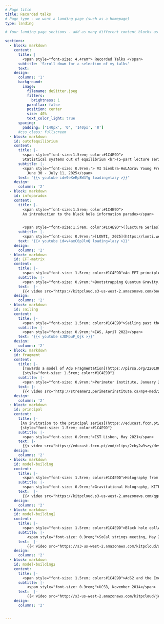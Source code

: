 ```yaml
---
# Page title
title: Recorded talks
# Page type - we want a landing page (such as a homepage)
type: landing

# Your landing page sections - add as many different content blocks as you like

sections:
  - block: markdown
    content:
      title: |
        <span style="font-size: 4.4rem"> Recorded Talks </span>
      subtitle: 'Scroll down for a selection of my talks'
      text:
    design:
      columns: '1'
      background:
        image: 
          filename: deSitter.jpeg
          filters:
            brightness: 1
          parallax: false
          position: center
          size: 40%
          text_color_light: true
      spacing:
        padding: ['140px', '0', '140px', '0']
      #css_class: fullscreen
  - block: markdown
    id: outofequilibrium
    content:
      title: |- 
        <span style="font-size:1.5rem; color:#1C4E9D">
        Statistical systems out of equilibrium <br>(5-part lecture series)</span> 
      subtitle: |- 
        <span style="font-size: 0.9rem;"> VI Siembra-HoLAGrav Young Frontiers Meeting at ICTP-SAIFR <br>
          June 30 - July 11, 2025</span>
      text: "{{< youtube id=9eXeRp8W3Yg loading=lazy >}}" 
    design:
      columns: '2'       
  - block: markdown
    id: infoparadox
    content:
      title: |- 
        <span style="font-size:1.5rem; color:#1C4E9D">
        An introduction to the black hole information paradox</span> 
        

        <span style="font-size:1.5rem; color:#1C4E9D">([Lecture Series](https://www.youtube.com/watch?v=v4axC6pJlvQ&list=PLlva4MroG-KEvFT66gZWotWgNKYJaiAFh&index=5))</span>
      subtitle: |- 
        <span style="font-size: 0.9rem;">[LONTI, 2025](https://lonti.weebly.com/2024-25-series.html)</span>
      text: "{{< youtube id=v4axC6pJlvQ loading=lazy >}}" 
    design:
      columns: '2'    
  - block: markdown
    id: EFT-matrix
    content:
      title: |-
        <span style="font-size: 1.5rem; color:#1C4E9D">An EFT principle for low dimensional gravity</span>
      subtitle: |- 
        <span style="font-size: 0.9rem;">Bootstrapping Quantum Gravity, KITP, February 2023</span>
      text:  |-
        {{< video src="https://kitpcloud.s3-us-west-2.amazonaws.com/bootstrap23/Anous_Bootstrap23_KITP.mp4" controls="yes" >}} 
    design:
      columns: '2'
  - block: markdown
    id: sailing
    content:
      title: |- 
        <span style="font-size: 1.5rem; color:#1C4E9D">Sailing past the edge of the world</span>
      subtitle: |- 
        <span style="font-size: 0.9rem;">IAS, April 2022</span>
      text: "{{< youtube sJDMpuP_Qjk >}}"
    design:
      columns: '2'
  - block: markdown
    id: fragment
    content:
      title: |- 
        [Towards a model of AdS Fragmentation](https://pirsa.org/22010085)
        {style="font-size: 1.5rem; color:#1C4E9D"}
      subtitle: |- 
        <span style="font-size: 0.9rem;">Perimeter Institute, January 2022</span>
      text: |-  
        {{< video src="http://streamer2.perimeterinstitute.ca/mp4-med/22010085.mp4" controls="yes" >}}
    design:
      columns: '2'
  - block: markdown
    id: principal
    content:
      title: |- 
       [An invitation to the principal series](https://educast.fccn.pt/vod/clips/2cby2w9szy/streaming.html?locale=pt)
       {style="font-size: 1.5rem; color:#1C4E9D"}
      subtitle: |- 
        <span style="font-size: 0.9rem;">IST Lisbon, May 2021</span>
      text: |-  
        {{< video src="https://educast.fccn.pt/vod/clips/2cby2w9szy/desktop.mp4" controls="yes" >}}
    design:
      columns: '2'
  - block: markdown
    id: model-building
    content:
      title: |-
        <span style="font-size: 1.5rem; color:#1C4E9D">Holography from a model builder's perspective</span>
      subtitle: |- 
        <span style="font-size: 0.9rem;">Gravitational Holography, KITP, February 2020</span>
      text:  |-
        {{< video src="https://kitpcloud.s3-us-west-2.amazonaws.com/qgravity20/Anous_QGravity20_KITP.mp4" controls="yes" >}} 
    design:
      columns: '2'
  - block: markdown
    id: model-building2
    content:
      title: |-
        <span style="font-size: 1.5rem; color:#1C4E9D">Black hole collapse in the 1/c expansion</span>
      subtitle: |- 
          <span style="font-size: 0.9rem;">SoCal strings meeting, May 2016</span>
      text:  |-
          {{< video src="https://s3-us-west-2.amazonaws.com/kitpcloud/scss16/Anous_SCSS16_KITP.mp4" controls="yes" >}} 
    design:
      columns: '2'
  - block: markdown
    id: model-building2
    content:
      title: |-
        <span style="font-size: 1.5rem; color:#1C4E9D">AdS2 and the Emergence of SL(2,R)</span>
      subtitle: |- 
          <span style="font-size: 0.9rem;">UCSB, November 2014</span>
      text:  |-
          {{< video src="http://s3-us-west-2.amazonaws.com/kitpcloud/joint98/Anous_TheorySeminar_KITP.mp4" controls="yes" >}} 
    design:
      columns: '2'


---
```

